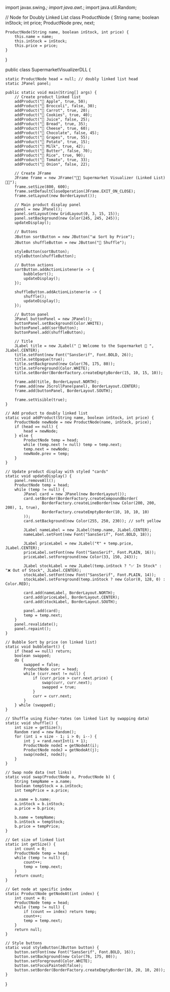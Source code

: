 import javax.swing.*;
import java.awt.*;
import java.util.Random;

// Node for Doubly Linked List
class ProductNode {
    String name;
    boolean inStock;
    int price;
    ProductNode prev, next;

    ProductNode(String name, boolean inStock, int price) {
        this.name = name;
        this.inStock = inStock;
        this.price = price;
    }
}

public class SupermarketVisualizerDLL {

    static ProductNode head = null; // doubly linked list head
    static JPanel panel;

    public static void main(String[] args) {
        // Create product linked list
        addProduct("🍎 Apple", true, 50);
        addProduct("🥦 Broccoli", false, 30);
        addProduct("🥕 Carrot", true, 20);
        addProduct("🍪 Cookies", true, 40);
        addProduct("🥤 Juice", false, 25);
        addProduct("🍞 Bread", true, 35);
        addProduct("🧀 Cheese", true, 60);
        addProduct("🍫 Chocolate", false, 45);
        addProduct("🍇 Grapes", true, 55);
        addProduct("🥔 Potato", true, 15);
        addProduct("🥛 Milk", true, 42);
        addProduct("🧈 Butter", false, 70);
        addProduct("🍚 Rice", true, 90);
        addProduct("🍅 Tomato", true, 33);
        addProduct("🧅 Onion", false, 22);

        // Create JFrame
        JFrame frame = new JFrame("🍎🥦 Supermarket Visualizer (Linked List) 🥤🍪");
        frame.setSize(800, 600);
        frame.setDefaultCloseOperation(JFrame.EXIT_ON_CLOSE);
        frame.setLayout(new BorderLayout());

        // Main product display panel
        panel = new JPanel();
        panel.setLayout(new GridLayout(0, 3, 15, 15));
        panel.setBackground(new Color(245, 245, 245));
        updateDisplay();

        // Buttons
        JButton sortButton = new JButton("📊 Sort by Price");
        JButton shuffleButton = new JButton("🔀 Shuffle");

        styleButton(sortButton);
        styleButton(shuffleButton);

        // Button actions
        sortButton.addActionListener(e -> {
            bubbleSort();
            updateDisplay();
        });

        shuffleButton.addActionListener(e -> {
            shuffle();
            updateDisplay();
        });

        // Button panel
        JPanel buttonPanel = new JPanel();
        buttonPanel.setBackground(Color.WHITE);
        buttonPanel.add(sortButton);
        buttonPanel.add(shuffleButton);

        // Title
        JLabel title = new JLabel(" 🛒 Welcome to the Supermarket 🛒 ", JLabel.CENTER);
        title.setFont(new Font("SansSerif", Font.BOLD, 26));
        title.setOpaque(true);
        title.setBackground(new Color(76, 175, 80));
        title.setForeground(Color.WHITE);
        title.setBorder(BorderFactory.createEmptyBorder(15, 10, 15, 10));

        frame.add(title, BorderLayout.NORTH);
        frame.add(new JScrollPane(panel), BorderLayout.CENTER);
        frame.add(buttonPanel, BorderLayout.SOUTH);

        frame.setVisible(true);
    }

    // Add product to doubly linked list
    static void addProduct(String name, boolean inStock, int price) {
        ProductNode newNode = new ProductNode(name, inStock, price);
        if (head == null) {
            head = newNode;
        } else {
            ProductNode temp = head;
            while (temp.next != null) temp = temp.next;
            temp.next = newNode;
            newNode.prev = temp;
        }
    }

    // Update product display with styled "cards"
    static void updateDisplay() {
        panel.removeAll();
        ProductNode temp = head;
        while (temp != null) {
            JPanel card = new JPanel(new BorderLayout());
            card.setBorder(BorderFactory.createCompoundBorder(
                    BorderFactory.createLineBorder(new Color(200, 200, 200), 1, true),
                    BorderFactory.createEmptyBorder(10, 10, 10, 10)
            ));
            card.setBackground(new Color(255, 250, 230)); // soft yellow

            JLabel nameLabel = new JLabel(temp.name, JLabel.CENTER);
            nameLabel.setFont(new Font("SansSerif", Font.BOLD, 18));

            JLabel priceLabel = new JLabel("₹" + temp.price, JLabel.CENTER);
            priceLabel.setFont(new Font("SansSerif", Font.PLAIN, 16));
            priceLabel.setForeground(new Color(33, 150, 243));

            JLabel stockLabel = new JLabel(temp.inStock ? "✅ In Stock" : "❌ Out of Stock", JLabel.CENTER);
            stockLabel.setFont(new Font("SansSerif", Font.PLAIN, 14));
            stockLabel.setForeground(temp.inStock ? new Color(0, 128, 0) : Color.RED);

            card.add(nameLabel, BorderLayout.NORTH);
            card.add(priceLabel, BorderLayout.CENTER);
            card.add(stockLabel, BorderLayout.SOUTH);

            panel.add(card);
            temp = temp.next;
        }
        panel.revalidate();
        panel.repaint();
    }

    // Bubble Sort by price (on linked list)
    static void bubbleSort() {
        if (head == null) return;
        boolean swapped;
        do {
            swapped = false;
            ProductNode curr = head;
            while (curr.next != null) {
                if (curr.price > curr.next.price) {
                    swap(curr, curr.next);
                    swapped = true;
                }
                curr = curr.next;
            }
        } while (swapped);
    }

    // Shuffle using Fisher-Yates (on linked list by swapping data)
    static void shuffle() {
        int size = getSize();
        Random rand = new Random();
        for (int i = size - 1; i > 0; i--) {
            int j = rand.nextInt(i + 1);
            ProductNode nodeI = getNodeAt(i);
            ProductNode nodeJ = getNodeAt(j);
            swap(nodeI, nodeJ);
        }
    }

    // Swap node data (not links)
    static void swap(ProductNode a, ProductNode b) {
        String tempName = a.name;
        boolean tempStock = a.inStock;
        int tempPrice = a.price;

        a.name = b.name;
        a.inStock = b.inStock;
        a.price = b.price;

        b.name = tempName;
        b.inStock = tempStock;
        b.price = tempPrice;
    }

    // Get size of linked list
    static int getSize() {
        int count = 0;
        ProductNode temp = head;
        while (temp != null) {
            count++;
            temp = temp.next;
        }
        return count;
    }

    // Get node at specific index
    static ProductNode getNodeAt(int index) {
        int count = 0;
        ProductNode temp = head;
        while (temp != null) {
            if (count == index) return temp;
            count++;
            temp = temp.next;
        }
        return null;
    }

    // Style buttons
    static void styleButton(JButton button) {
        button.setFont(new Font("SansSerif", Font.BOLD, 16));
        button.setBackground(new Color(76, 175, 80));
        button.setForeground(Color.WHITE);
        button.setFocusPainted(false);
        button.setBorder(BorderFactory.createEmptyBorder(10, 20, 10, 20));
    }
}
